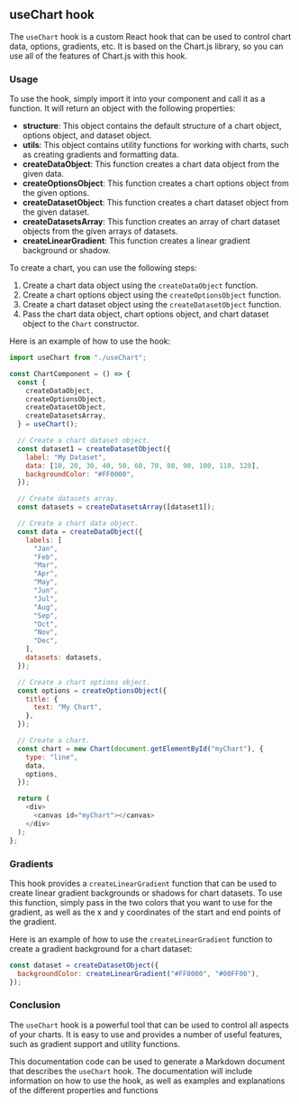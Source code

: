 ## useChart hook

The `useChart` hook is a custom React hook that can be used to control chart data, options, gradients, etc. It is based on the Chart.js library, so you can use all of the features of Chart.js with this hook.

### Usage

To use the hook, simply import it into your component and call it as a function. It will return an object with the following properties:

- **structure**: This object contains the default structure of a chart object, options object, and dataset object.
- **utils**: This object contains utility functions for working with charts, such as creating gradients and formatting data.
- **createDataObject**: This function creates a chart data object from the given data.
- **createOptionsObject**: This function creates a chart options object from the given options.
- **createDatasetObject**: This function creates a chart dataset object from the given dataset.
- **createDatasetsArray**: This function creates an array of chart dataset objects from the given arrays of datasets.
- **createLinearGradient**: This function creates a linear gradient background or shadow.

To create a chart, you can use the following steps:

1. Create a chart data object using the `createDataObject` function.
2. Create a chart options object using the `createOptionsObject` function.
3. Create a chart dataset object using the `createDatasetObject` function.
4. Pass the chart data object, chart options object, and chart dataset object to the `Chart` constructor.

Here is an example of how to use the hook:

```javascript
import useChart from "./useChart";

const ChartComponent = () => {
  const {
    createDataObject,
    createOptionsObject,
    createDatasetObject,
    createDatasetsArray,
  } = useChart();

  // Create a chart dataset object.
  const dataset1 = createDatasetObject({
    label: "My Dataset",
    data: [10, 20, 30, 40, 50, 60, 70, 80, 90, 100, 110, 120],
    backgroundColor: "#FF0000",
  });

  // Create datasets array.
  const datasets = createDatasetsArray([dataset1]);

  // Create a chart data object.
  const data = createDataObject({
    labels: [
      "Jan",
      "Feb",
      "Mar",
      "Apr",
      "May",
      "Jun",
      "Jul",
      "Aug",
      "Sep",
      "Oct",
      "Nov",
      "Dec",
    ],
    datasets: datasets,
  });

  // Create a chart options object.
  const options = createOptionsObject({
    title: {
      text: "My Chart",
    },
  });

  // Create a chart.
  const chart = new Chart(document.getElementById("myChart"), {
    type: "line",
    data,
    options,
  });

  return (
    <div>
      <canvas id="myChart"></canvas>
    </div>
  );
};
```

### Gradients

This hook provides a `createLinearGradient` function that can be used to create linear gradient backgrounds or shadows for chart datasets. To use this function, simply pass in the two colors that you want to use for the gradient, as well as the x and y coordinates of the start and end points of the gradient.

Here is an example of how to use the `createLinearGradient` function to create a gradient background for a chart dataset:

```javascript
const dataset = createDatasetObject({
  backgroundColor: createLinearGradient("#FF0000", "#00FF00"),
});
```

### Conclusion

The `useChart` hook is a powerful tool that can be used to control all aspects of your charts. It is easy to use and provides a number of useful features, such as gradient support and utility functions.

This documentation code can be used to generate a Markdown document that describes the `useChart` hook. The documentation will include information on how to use the hook, as well as examples and explanations of the different properties and functions
